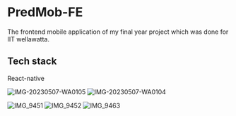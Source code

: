 
# PredMob-FE

The frontend mobile application of my final year project which was done for IIT wellawatta.

## Tech stack
React-native

![IMG-20230507-WA0105](https://github.com/chamikarak/PredMob-FE/assets/82201080/65a6dbfa-1888-495b-86f5-315da3ee3dae)
![IMG-20230507-WA0104](https://github.com/chamikarak/PredMob-FE/assets/82201080/cb2f6496-8b20-41c0-af7f-39e636f5443c)

![IMG_9451](https://github.com/chamikarak/PredMob-FE/assets/82201080/775c8c77-c34e-4e6d-ad11-51ac1c36815e)
![IMG_9452](https://github.com/chamikarak/PredMob-FE/assets/82201080/6ac5c9ca-1ad8-4b06-b8f5-4f030f968ecf)
![IMG_9463](https://github.com/chamikarak/PredMob-FE/assets/82201080/57e87926-2948-46eb-93bd-b0a4ca45c4e9)
